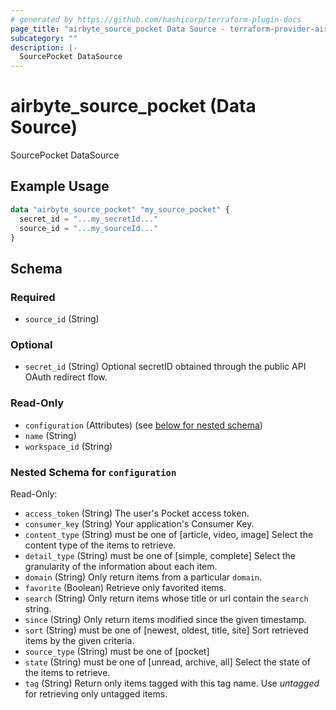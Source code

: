 ```yaml
---
# generated by https://github.com/hashicorp/terraform-plugin-docs
page_title: "airbyte_source_pocket Data Source - terraform-provider-airbyte"
subcategory: ""
description: |-
  SourcePocket DataSource
---
```


# airbyte_source_pocket (Data Source)

SourcePocket DataSource

## Example Usage

```terraform
data "airbyte_source_pocket" "my_source_pocket" {
  secret_id = "...my_secretId..."
  source_id = "...my_sourceId..."
}
```

<!-- schema generated by tfplugindocs -->
## Schema

### Required

- `source_id` (String)

### Optional

- `secret_id` (String) Optional secretID obtained through the public API OAuth redirect flow.

### Read-Only

- `configuration` (Attributes) (see [below for nested schema](#nestedatt--configuration))
- `name` (String)
- `workspace_id` (String)

<a id="nestedatt--configuration"></a>
### Nested Schema for `configuration`

Read-Only:

- `access_token` (String) The user's Pocket access token.
- `consumer_key` (String) Your application's Consumer Key.
- `content_type` (String) must be one of [article, video, image]
Select the content type of the items to retrieve.
- `detail_type` (String) must be one of [simple, complete]
Select the granularity of the information about each item.
- `domain` (String) Only return items from a particular `domain`.
- `favorite` (Boolean) Retrieve only favorited items.
- `search` (String) Only return items whose title or url contain the `search` string.
- `since` (String) Only return items modified since the given timestamp.
- `sort` (String) must be one of [newest, oldest, title, site]
Sort retrieved items by the given criteria.
- `source_type` (String) must be one of [pocket]
- `state` (String) must be one of [unread, archive, all]
Select the state of the items to retrieve.
- `tag` (String) Return only items tagged with this tag name. Use _untagged_ for retrieving only untagged items.


